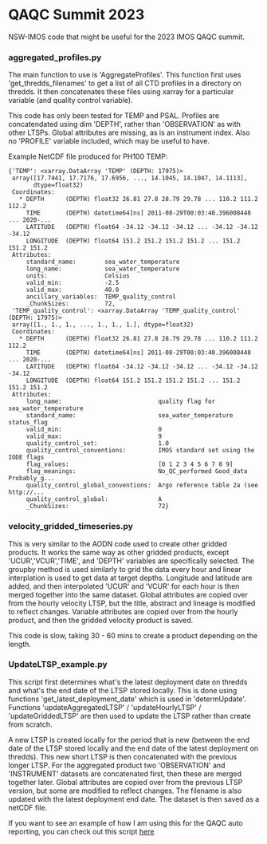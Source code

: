 # QAQC Summit 2023

 NSW-IMOS code that might be useful for the 2023 IMOS QAQC summit.
 
### aggregated_profiles.py
 
The main function to use is 'AggregateProfiles'. This function first uses 'get_thredds_filenames' to get a list of all CTD profiles in a directory on thredds. It then concatenates these files using xarray for a particular variable (and quality control variable). 

This code has only been tested for TEMP and PSAL. Profiles are concatendated using dim 'DEPTH', rather than 'OBSERVATION' as with other LTSPs. Global attributes are missing, as is an instrument index. Also no 'PROFILE' variable included, which may be useful to have. 

Example NetCDF file produced for PH100 TEMP:

```
{'TEMP': <xarray.DataArray 'TEMP' (DEPTH: 17975)>
 array([17.7441, 17.7176, 17.6956, ..., 14.1045, 14.1047, 14.1113],
       dtype=float32)
 Coordinates:
   * DEPTH      (DEPTH) float32 26.81 27.8 28.79 29.78 ... 110.2 111.2 112.2
     TIME       (DEPTH) datetime64[ns] 2011-08-29T00:03:40.396008448 ... 2020-...
     LATITUDE   (DEPTH) float64 -34.12 -34.12 -34.12 ... -34.12 -34.12 -34.12
     LONGITUDE  (DEPTH) float64 151.2 151.2 151.2 151.2 ... 151.2 151.2 151.2
 Attributes:
     standard_name:        sea_water_temperature
     long_name:            sea_water_temperature
     units:                Celsius
     valid_min:            -2.5
     valid_max:            40.0
     ancillary_variables:  TEMP_quality_control
     _ChunkSizes:          72,
 'TEMP_quality_control': <xarray.DataArray 'TEMP_quality_control' (DEPTH: 17975)>
 array([1., 1., 1., ..., 1., 1., 1.], dtype=float32)
 Coordinates:
   * DEPTH      (DEPTH) float32 26.81 27.8 28.79 29.78 ... 110.2 111.2 112.2
     TIME       (DEPTH) datetime64[ns] 2011-08-29T00:03:40.396008448 ... 2020-...
     LATITUDE   (DEPTH) float64 -34.12 -34.12 -34.12 ... -34.12 -34.12 -34.12
     LONGITUDE  (DEPTH) float64 151.2 151.2 151.2 151.2 ... 151.2 151.2 151.2
 Attributes:
     long_name:                           quality flag for sea_water_temperature
     standard_name:                       sea_water_temperature status_flag
     valid_min:                           0
     valid_max:                           9
     quality_control_set:                 1.0
     quality_control_conventions:         IMOS standard set using the IODE flags
     flag_values:                         [0 1 2 3 4 5 6 7 8 9]
     flag_meanings:                       No_QC_performed Good_data Probably_g...
     quality_control_global_conventions:  Argo reference table 2a (see http://...
     quality_control_global:              A
     _ChunkSizes:                         72}
```

### velocity_gridded_timeseries.py

This is very similar to the AODN code used to create other gridded products. 
It works the same way as other gridded products, except 'UCUR','VCUR','TIME', and 'DEPTH' variables are specifically selected. The groupby method is used similarly to grid the data every hour and linear interplation is used to get data at target depths. Longitude and latitude are added, and then interpolated 'UCUR' and 'VCUR' for each hour is then merged together into the same dataset. Global attributes are copied over from the hourly velocity LTSP, but the title, abstract and lineage is modified to reflect changes. Variable attributes are copied over from the hourly product, and then the gridded velocity product is saved. 

This code is slow, taking 30 - 60 mins to create a product depending on the length. 

### UpdateLTSP_example.py

This script first determines what's the latest deployment date on thredds and what's the end date of the LTSP stored locally. This is done using functions 'get_latest_deployment_date' which is used in 'determUpdate'. Functions 'updateAggregatedLTSP' / 'updateHourlyLTSP' / 'updateGriddedLTSP' are then used to update the LTSP rather than create from scratch. 

A new LTSP is created locally for the period that is new (between the end date of the LTSP stored locally and the end date of the latest deployment on thredds). This new short LTSP is then concatenated with the previous longer LTSP. For the aggregated product two 'OBSERVATION' and 'INSTRUMENT' datasets are concatenated first, then these are merged together later. Global attributes are copied over from the previous LTSP version, but some are modified to reflect changes. The filename is also updated with the latest deployment end date. The dataset is then saved as a netCDF file. 

If you want to see an example of how I am using this for the QAQC auto reporting, you can check out this script [here](https://github.com/mphemming/QAQC_report_code/blob/version1/Code/QCreport_checkLTSPs.py)


